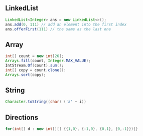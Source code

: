 ## LinkedList
```java
LinkedList<Integer> ans = new LinkedList<>(); 
ans.add(0, 111) // add an element into the first index
ans.offerFirst(111) // the same as the last one
```

## Array
```java
int[] count = new int[26]; 
Arrays.fill(count, Integer.MAX_VALUE);
IntStream.Of(count).sum();
int[] copy = count.clone():
Arrays.sort(copy);
```

## String
```java
Character.toString((char) ('a' + i))
```

## Directions
```java
for(int[] d : new int[][] {{1,0}, {-1,0}, {0,1}, {0,-1}}){}
```